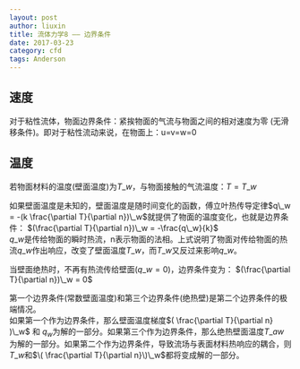 ```yaml
---
layout: post
author: liuxin
title: 流体力学8 —— 边界条件
date: 2017-03-23
category: cfd
tags: Anderson
---
```


<script type="text/x-mathjax-config">MathJax.Hub.Config({tex2jax: {inlineMath:[['$','$']]}});</script>
<script type="text/javascript" src="http://cdn.mathjax.org/mathjax/latest/MathJax.js?config=TeX-AMS-MML_HTMLorMML"></script>


## 速度
对于粘性流体，物面边界条件：紧挨物面的气流与物面之间的相对速度为零 (无滑移条件)。即对于粘性流动来说，在物面上：u=v=w=0

## 温度
若物面材料的温度(壁面温度)为$T\_w$，与物面接触的气流温度：$T=T\_w$

如果壁面温度是未知的，壁面温度是随时间变化的函数，傅立叶热传导定律$q\_w = -(k \frac{\partial T}{\partial n})\_w$就提供了物面的温度变化，也就是边界条件：
$(\frac{\partial T}{\partial n})\_w = -\frac{q\_w}{k}$  
$q\_w$是传给物面的瞬时热流，n表示物面的法相。上式说明了物面对传给物面的热流$q\_w$作出响应，改变了壁面温度$T\_w$，而$T\_w$又反过来影响$q\_w$。

当壁面绝热时，不再有热流传给壁面($q\_w=0$)，边界条件变为：
$(\frac{\partial T}{\partial n})\_w = 0$

第一个边界条件(常数壁面温度)和第三个边界条件(绝热壁)是第二个边界条件的极端情况。  
如果第一个作为边界条件，那么壁面温度梯度$( \frac{\partial T}{\partial n} )\_w$ 和 $q_w$为解的一部分。如果第三个作为边界条件，那么绝热壁面温度$T\_{aw}$为解的一部分。如果第二个作为边界条件，导致流场与表面材料热响应的耦合，则$T\_{w}$和$\( \frac{\partial T}{\partial n}\)\_w$都将变成解的一部分。